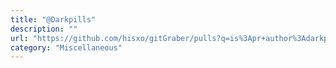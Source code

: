 ```yaml
---
title: "@Darkpills"
description: ""
url: "https://github.com/hisxo/gitGraber/pulls?q=is%3Apr+author%3Adarkpills"
category: "Miscellaneous"
---
```

